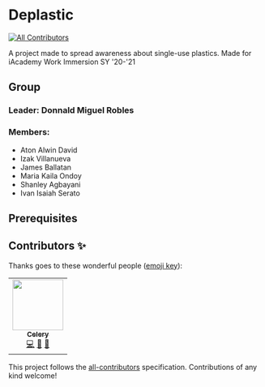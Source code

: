 # Deplastic
<!-- ALL-CONTRIBUTORS-BADGE:START - Do not remove or modify this section -->
[![All Contributors](https://img.shields.io/badge/all_contributors-1-orange.svg?style=flat-square)](#contributors-)
<!-- ALL-CONTRIBUTORS-BADGE:END -->

A project made to spread awareness about single-use plastics. Made for iAcademy Work Immersion SY '20-'21

## Group

### Leader: Donnald Miguel Robles

### Members:

- Aton Alwin David
- Izak Villanueva
- James Ballatan
- Maria Kaila Ondoy
- Shanley Agbayani
- Ivan Isaiah Serato

## Prerequisites

## Contributors ✨

Thanks goes to these wonderful people ([emoji key](https://allcontributors.org/docs/en/emoji-key)):

<!-- ALL-CONTRIBUTORS-LIST:START - Do not remove or modify this section -->
<!-- prettier-ignore-start -->
<!-- markdownlint-disable -->
<table>
  <tr>
    <td align="center"><a href="https://github.com/ucelery"><img src="https://avatars.githubusercontent.com/u/69152061?v=4?s=100" width="100px;" alt=""/><br /><sub><b>Celery</b></sub></a><br /><a href="https://github.com/MiguelRobles7/Deplastic/commits?author=ucelery" title="Code">💻</a> <a href="https://github.com/MiguelRobles7/Deplastic/issues?q=author%3Aucelery" title="Bug reports">🐛</a> <a href="https://github.com/MiguelRobles7/Deplastic/pulls?q=is%3Apr+reviewed-by%3Aucelery" title="Reviewed Pull Requests">👀</a></td>
  </tr>
</table>

<!-- markdownlint-restore -->
<!-- prettier-ignore-end -->

<!-- ALL-CONTRIBUTORS-LIST:END -->

This project follows the [all-contributors](https://github.com/all-contributors/all-contributors) specification. Contributions of any kind welcome!